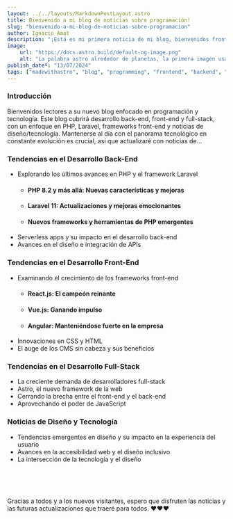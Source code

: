```yaml
---
layout: ../../layouts/MarkdownPostLayout.astro
title: Bienvenido a mi blog de noticias sobre programación!
slug: "bienvenido-a-mi-blog-de-noticias-sobre-programacion"
author: Ignacio Amat
description: "¡Esta es mi primera noticia de mi blog, bienvenidos front ends, back ends y full stacks!"
image:
    url: "https://docs.astro.build/default-og-image.png"
    alt: "La palabra astro alrededor de planetas, la primera imagen usada en el blog"
publish_dateº: "13/07/2024"
tags: ["madewithastro", "blog", "programming", "frontend", "backend", "fullstack"]
---
```


### Introducción

Bienvenidos lectores a su nuevo blog enfocado en programación y tecnología. Este blog cubrirá desarrollo back-end, front-end y full-stack, con un enfoque en PHP, Laravel, frameworks front-end y noticias de diseño/tecnología. Mantenerse al día con el panorama tecnológico en constante evolución es crucial, así que actualizaré con noticias de...

### Tendencias en el Desarrollo Back-End

- Explorando los últimos avances en PHP y el framework Laravel
  - #### PHP 8.2 y más allá: Nuevas características y mejoras
  - #### Laravel 11: Actualizaciones y mejoras emocionantes
  - #### Nuevos frameworks y herramientas de PHP emergentes
- Serverless apps y su impacto en el desarrollo back-end
- Avances en el diseño e integración de APIs

### Tendencias en el Desarrollo Front-End

- Examinando el crecimiento de los frameworks front-end
  - #### React.js: El campeón reinante
  - #### Vue.js: Ganando impulso
  - #### Angular: Manteniéndose fuerte en la empresa
- Innovaciones en CSS y HTML
- El auge de los CMS sin cabeza y sus beneficios

### Tendencias en el Desarrollo Full-Stack

- La creciente demanda de desarrolladores full-stack
- Astro, el nuevo framework de la web
- Cerrando la brecha entre el front-end y el back-end
- Aprovechando el poder de JavaScript

### Noticias de Diseño y Tecnología

- Tendencias emergentes en diseño y su impacto en la experiencia del usuario
- Avances en la accesibilidad web y el diseño inclusivo
- La intersección de la tecnología y el diseño
 <br>
 <br>
 <br>

Gracias a todos y a los nuevos visitantes, espero que disfruten las noticias y las futuras actualizaciones que traeré para todos. ❤️❤️❤️

<style>
    article {
        text-wrap: pretty;
    }
    
    article h3 {
    font-weight: bold;
      font-size: 1.5em;
      margin-top: 1.5em;
    }

article p {
    margin: 10px 0;
}

article ul, article ol {
    list-style-type: circle;
    margin: 10px 0 10px 20px;
}

article li h4 {
    /* add soft light font */
    font-weight: lighter;
    font-style: italic;
}

article blockquote {
    border-left: 4px solid #ddd;
    padding-left: 15px;
    color: #666;
    margin: 20px 0;
    font-style: italic;
}

article code {
    background-color: #f5f5f5;
    padding: 2px 4px;
    border-radius: 4px;
    font-family: 'Courier New', Courier, monospace;
}

article pre {
    background-color: #f5f5f5;
    padding: 10px;
    border-radius: 4px;
    overflow-x: auto;
}

@media (min-width: 601px) and (max-width: 1024px) {
    article {
        padding: 40px;
    }
}

@media (max-width: 600px) { 
    article {
      padding: 30px;
    }

 }
</style>